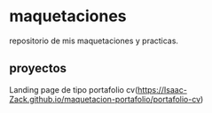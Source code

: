 # maquetaciones

repositorio de mis maquetaciones y practicas.

## proyectos

Landing page de tipo portafolio cv(https://Isaac-Zack.github.io/maquetacion-portafolio/portafolio-cv)